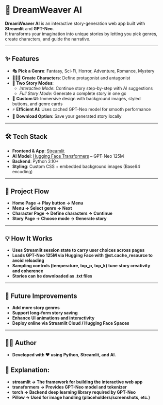 # 🌌 DreamWeaver AI

**DreamWeaver AI** is an interactive story-generation web app built with **Streamlit** and **GPT-Neo**.  
It transforms your imagination into unique stories by letting you pick genres, create characters, and guide the narrative.

---

## ✨ Features
- 🎭 **Pick a Genre**: Fantasy, Sci-Fi, Horror, Adventure, Romance, Mystery  
- 🧑‍🤝‍🧑 **Create Characters**: Define protagonist and antagonist  
- 📖 **Two Story Modes**:  
  - *Interactive Mode*: Continue story step-by-step with AI suggestions  
  - *Full Story Mode*: Generate a complete story in one go  
- 🎨 **Custom UI**: Immersive design with background images, styled buttons, and genre cards  
- ⚡ **Efficient AI**: Uses cached GPT-Neo model for smooth performance  
- 💾 **Download Option**: Save your generated story locally  

---

## 🛠️ Tech Stack
- **Frontend & App**: [Streamlit](https://streamlit.io/)  
- **AI Model**: [Hugging Face Transformers](https://huggingface.co/transformers) – GPT-Neo 125M  
- **Backend**: Python 3.10+  
- **Styling**: Custom CSS + embedded background images (Base64 encoding)  

---

## 🎯 Project Flow
- **Home Page → Play button → Menu**
- **Menu → Select genre → Next**
- **Character Page → Define characters → Continue**
- **Story Page → Choose mode → Generate story**

---

## 💡 How It Works
- **Uses Streamlit session state to carry user choices across pages**
- **Loads GPT-Neo 125M via Hugging Face with @st.cache_resource to avoid reloading**
- **Sampling controls (temperature, top_p, top_k) tune story creativity and coherence**
- **Stories can be downloaded as .txt files**

---

## 📌 Future Improvements
- **Add more story genres**
- **Support long-form story saving**
- **Enhance UI animations and interactivity**
- **Deploy online via Streamlit Cloud / Hugging Face Spaces**

---

## 👨‍💻 Author
- **Developed with ❤️ using Python, Streamlit, and AI.**

## 📌 Explanation:
- **streamlit → The framework for building the interactive web app**
- **transformers → Provides GPT-Neo model and tokenizer**
- **torch → Backend deep learning library required by GPT-Neo**
- **Pillow → Used for image handling (placeholders/screenshots, etc.)**
